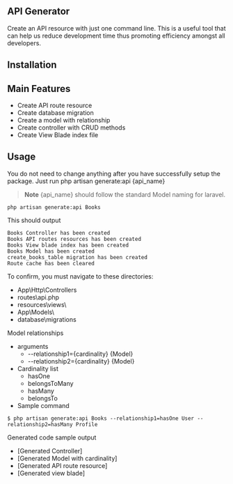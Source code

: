 ## API Generator

Create an API resource with just one command line. This is a useful tool that can help us reduce development time thus promoting efficiency amongst all developers.

## Installation



## Main Features
* Create API route resource
* Create database migration
* Create a model with relationship
* Create controller with CRUD methods
* Create View Blade index file

## Usage

You do not need to change anything after you have successfully setup the package.
Just run php artisan generate:api {api_name}
> **Note**
> {api_name} should follow the standard Model naming for laravel.

```
php artisan generate:api Books
```

This should output
```
Books Controller has been created
Books API routes resources has been created
Books View blade index has been created
Books Model has been created
create_books_table migration has been created
Route cache has been cleared
```

To confirm, you must navigate to these directories:
* App\Http\Controllers
* routes\api.php
* resources\views\
* App\Models\
* database\migrations

Model relationships
* arguments
   * --relationship1={cardinality} {Model}
   * --relationship2={cardinality} {Model}
* Cardinality list
   * hasOne
   * belongsToMany
   * hasMany
   * belongsTo
* Sample command 
```
$ php artisan generate:api Books --relationship1=hasOne User --relationship2=hasMany Profile
```
Generated code sample output
* [Generated Controller]
* [Generated Model with cardinality]
* [Generated API route resource]
* [Generated view blade]